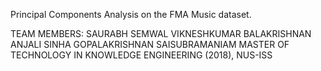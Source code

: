 Principal Components Analysis on the FMA Music dataset.

TEAM MEMBERS:
SAURABH SEMWAL
VIKNESHKUMAR BALAKRISHNAN
ANJALI SINHA
GOPALAKRISHNAN SAISUBRAMANIAM
MASTER OF TECHNOLOGY IN KNOWLEDGE ENGINEERING (2018), NUS-ISS
